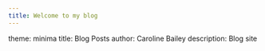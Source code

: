```yaml
---
title: Welcome to my blog
---
```


theme: minima
title: Blog Posts
author: Caroline Bailey
description: Blog site
